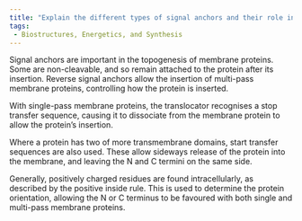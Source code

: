 ```yaml
---
title: "Explain the different types of signal anchors and their role in determining the orientation of membrane proteins."
tags:
 - Biostructures, Energetics, and Synthesis
---
```

Signal anchors are important in the topogenesis of membrane proteins. Some are non-cleavable, and so remain attached to the protein after its insertion. Reverse signal anchors allow the insertion of multi-pass membrane proteins, controlling how the protein is inserted. 

With single-pass membrane proteins, the translocator recognises a stop transfer sequence, causing it to dissociate from the membrane protein to allow the protein’s insertion. 

Where a protein has two of more transmembrane domains, start transfer sequences are also used. These allow sideways release of the protein into the membrane, and leaving the N and C termini on the same side. 

Generally, positively charged residues are found intracellularly, as described by the positive inside rule. This is used to determine the protein orientation, allowing the N or C terminus to be favoured with both single and multi-pass membrane proteins. 
